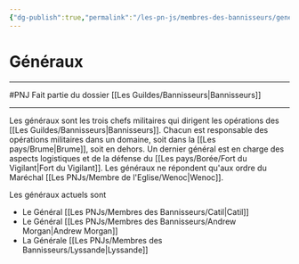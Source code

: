 ```yaml
---
{"dg-publish":true,"permalink":"/les-pn-js/membres-des-bannisseurs/generaux/"}
---
```


# Généraux
---
#PNJ 
Fait partie du dossier [[Les Guildes/Bannisseurs\|Bannisseurs]]

-------
Les généraux sont les trois chefs militaires qui dirigent les opérations des [[Les Guildes/Bannisseurs\|Bannisseurs]]. Chacun est responsable des opérations militaires dans un domaine, soit dans la [[Les pays/Brume\|Brume]], soit en dehors. Un dernier général est en charge des aspects logistiques et de la défense du [[Les pays/Borée/Fort du Vigilant\|Fort du Vigilant]]. Les généraux ne répondent qu'aux ordre du Maréchal [[Les PNJs/Membre de l'Eglise/Wenoc\|Wenoc]].

Les généraux actuels sont
- Le Général [[Les PNJs/Membres des Bannisseurs/Catil\|Catil]]
- Le Général [[Les PNJs/Membres des Bannisseurs/Andrew Morgan\|Andrew Morgan]]
- La Générale [[Les PNJs/Membres des Bannisseurs/Lyssande\|Lyssande]]